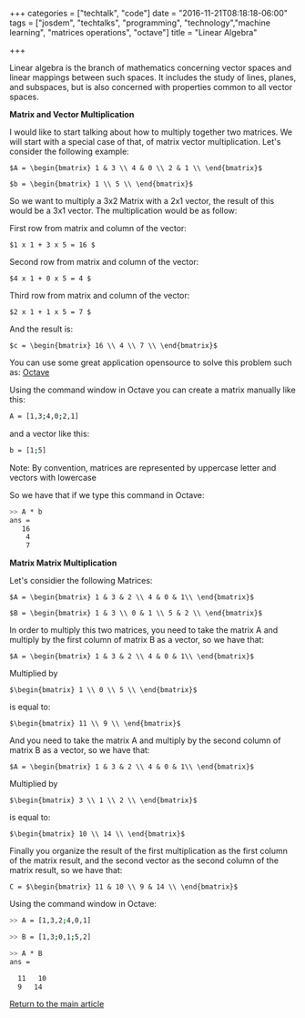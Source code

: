 +++
categories = ["techtalk", "code"]
date = "2016-11-21T08:18:18-06:00"
tags = ["josdem", "techtalks", "programming", "technology","machine learning", "matrices operations", "octave"]
title = "Linear Algebra"

+++

Linear algebra is the branch of mathematics concerning vector spaces and linear mappings between such spaces. It includes the study of lines, planes, and subspaces, but is also concerned with properties common to all vector spaces.

**Matrix and Vector Multiplication**

I would like to start talking about how to multiply together two matrices. We will start with a special case of that, of matrix vector multiplication. Let's consider the following example:

`$A = \begin{bmatrix}
        1 & 3 \\
        4 & 0 \\
        2 & 1 \\
\end{bmatrix}$`

`$b = \begin{bmatrix}
   1 \\
   5 \\
\end{bmatrix}$`

So we want to multiply a 3x2 Matrix with a 2x1 vector, the result of this would be a 3x1 vector. The multiplication would be as follow:

First row from matrix and column of the vector:

`$1 x 1 + 3 x 5 = 16 $`

Second row from matrix and column of the vector:

`$4 x 1 + 0 x 5 = 4 $`

Third row from matrix and column of the vector:

`$2 x 1 + 1 x 5 = 7 $`

And the result is:

`$c = \begin{bmatrix}
   16 \\
   4 \\
   7 \\
\end{bmatrix}$`

You can use some great application opensource to solve this problem such as: [Octave](https://www.gnu.org/software/octave/)

Using the command window in Octave you can create a matrix manually like this:

```bash
A = [1,3;4,0;2,1]
```

and a vector like this:

```bash
b = [1;5]
```

Note: By convention, matrices are represented by uppercase letter and vectors with lowercase

So we have that if we type this command in Octave:

```bash
>> A * b
ans =
   16
    4
    7
```

**Matrix Matrix Multiplication**

Let's considier the following Matrices:

`$A = \begin{bmatrix}
  1 & 3 & 2 \\
  4 & 0 & 1\\
\end{bmatrix}$`

`$B = \begin{bmatrix}
  1 & 3 \\
  0 & 1 \\
  5 & 2 \\
\end{bmatrix}$`

In order to multiply this two matrices, you need to take the matrix A and multiply by the first column of matrix B as a vector, so we have that:


`$A = \begin{bmatrix}
  1 & 3 & 2 \\
  4 & 0 & 1\\
\end{bmatrix}$`

Multiplied by

`$\begin{bmatrix}
   1 \\
   0 \\
   5 \\
\end{bmatrix}$`

is equal to:

`$\begin{bmatrix}
   11 \\
   9 \\
\end{bmatrix}$`


And you need to take the matrix A and multiply by the second column of matrix B as a vector, so we have that:

`$A = \begin{bmatrix}
  1 & 3 & 2 \\
  4 & 0 & 1\\
\end{bmatrix}$`

Multiplied by

`$\begin{bmatrix}
   3 \\
   1 \\
   2 \\
\end{bmatrix}$`

is equal to:

`$\begin{bmatrix}
   10 \\
   14 \\
\end{bmatrix}$`

Finally you organize the result of the first multiplication as the first column of the matrix result, and the second vector as the second column of the matrix result, so we have that:

`C = $\begin{bmatrix}
   11 & 10 \\
   9 & 14 \\
\end{bmatrix}$`

Using the command window in Octave:

```bash
>> A = [1,3,2;4,0,1]
```

```bash
>> B = [1,3;0,1;5,2]
```

```bash
>> A * B
ans =

  11   10
  9   14
```

[Return to the main article](/techtalk/machine_learning/machine_learning)
